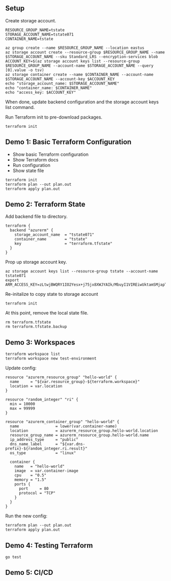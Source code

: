 ## Setup

Create storage account.

```
RESOURCE_GROUP_NAME=tstate
STORAGE_ACCOUNT_NAME=tstate071
CONTAINER_NAME=tstate

az group create --name $RESOURCE_GROUP_NAME --location eastus
az storage account create --resource-group $RESOURCE_GROUP_NAME --name $STORAGE_ACCOUNT_NAME --sku Standard_LRS --encryption-services blob
ACCOUNT_KEY=$(az storage account keys list --resource-group $RESOURCE_GROUP_NAME --account-name $STORAGE_ACCOUNT_NAME --query [0].value -o tsv)
az storage container create --name $CONTAINER_NAME --account-name $STORAGE_ACCOUNT_NAME --account-key $ACCOUNT_KEY
echo "storage_account_name: $STORAGE_ACCOUNT_NAME"
echo "container_name: $CONTAINER_NAME"
echo "access_key: $ACCOUNT_KEY"
```

When done, update backend configuration and the storage account keys list command.

Run Terraform init to pre-download packages.

```
terraform init
```

## Demo 1: Basic Terraform Configuration

- Show basic Terraform configuration
- Show Terraform docs
- Run configuration
- Show state file

```
terraform init
terraform plan --out plan.out
terraform apply plan.out
```

## Demo 2: Terraform State

Add backend file to directory.

```
terraform {
  backend "azurerm" {
    storage_account_name  = "tstate071"
    container_name        = "tstate"
    key                   = "terraform.tfstate"
  }
}
```

Prop up storage account key.

```
az storage account keys list --resource-group tstate --account-name tstate071
export ARM_ACCESS_KEY=zLtwjBWQRY1IO2Yesx+j75jx8XWJYAIk/MbuyI1VIREiwUktamSMjapTnW8x/YMTdI9aU2ZvIKQHEYWVbmC/3Q==
```

Re-initalize to copy state to storage account

```
terraform init
```

At this point, remove the local state file.

```
rm terraform.tfstate
rm terraform.tfstate.backup
```

## Demo 3: Workspaces

```
terraform workspace list
terraform workspace new test-environment
```

Update config:

```
resource "azurerm_resource_group" "hello-world" {
  name     = "${var.resource_group}-${terraform.workspace}"
  location = var.location
}

resource "random_integer" "ri" {
  min = 10000
  max = 99999
}

resource "azurerm_container_group" "hello-world" {
  name                = lower(var.container-name)
  location            = azurerm_resource_group.hello-world.location
  resource_group_name = azurerm_resource_group.hello-world.name
  ip_address_type     = "public"
  dns_name_label      = "${var.dns-prefix}-${random_integer.ri.result}"
  os_type             = "linux"

  container {
    name   = "hello-world"
    image  = var.container-image
    cpu    = "0.5"
    memory = "1.5"
    ports {
      port     = 80
      protocol = "TCP"
    }
  }
}
```

Run the new config:

```
terraform plan --out plan.out
terraform apply plan.out
```

## Demo 4: Testing Terraform

```
go test
```

## Demo 5: CI/CD
